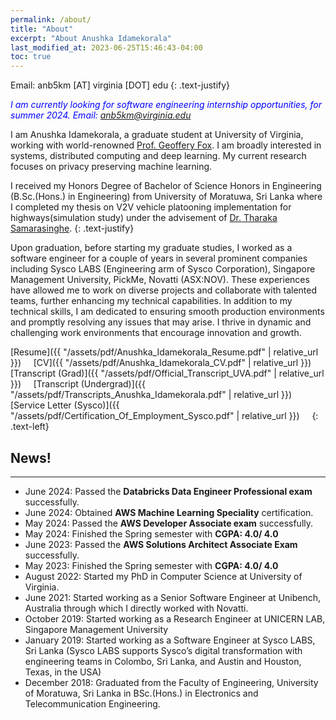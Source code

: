 ```yaml
---
permalink: /about/
title: "About"
excerpt: "About Anushka Idamekorala"
last_modified_at: 2023-06-25T15:46:43-04:00
toc: true
---
```


Email: anb5km [AT] virginia [DOT] edu
{: .text-justify}


<span style="color:blue">*I am currently looking for software engineering internship opportunities, for summer 2024. Email: anb5km@virginia.edu*</span>

I am Anushka Idamekorala, a graduate student at University of Virginia, working with world-renowned [Prof. Geoffery Fox]({{"https://engineering.virginia.edu/faculty/geoffrey-c-fox"}}). I am broadly interested in systems, distributed computing and deep learning. My current research focuses on privacy preserving machine learning.

I received my Honors Degree of Bachelor of Science Honors in Engineering (B.Sc.(Hons.) in Engineering) from University of Moratuwa, Sri Lanka
where I completed my thesis on V2V vehicle platooning implementation for highways(simulation study) under the advisement of
[Dr. Tharaka Samarasinghe]({{"https://ent.uom.lk/team/dr-tharaka-samarasinghe/"}}).
{: .text-justify}

Upon graduation, before starting my graduate studies, I worked as a software engineer for a couple of years in several prominent companies including Sysco LABS (Engineering arm of Sysco Corporation), Singapore Management University, PickMe, 
Novatti (ASX:NOV). These experiences have allowed me to work on diverse projects and collaborate with talented teams, further enhancing my technical capabilities. In addition to my technical skills, I am dedicated to ensuring smooth production environments and promptly resolving any issues that may arise. I thrive in dynamic and challenging work environments that encourage innovation and growth.



[Resume]({{ "/assets/pdf/Anushka_Idamekorala_Resume.pdf" | relative_url }}) &nbsp; &nbsp;
[CV]({{ "/assets/pdf/Anushka_Idamekorala_CV.pdf" | relative_url }}) &nbsp; &nbsp;
[Transcript (Grad)]({{ "/assets/pdf/Official_Transcript_UVA.pdf" | relative_url }}) &nbsp; &nbsp;
[Transcript (Undergrad)]({{ "/assets/pdf/Transcripts_Anushka_Idamekorala.pdf" | relative_url }}) &nbsp; &nbsp;
[Service Letter (Sysco)]({{ "/assets/pdf/Certification_Of_Employment_Sysco.pdf" | relative_url }}) &nbsp; &nbsp;
{: .text-left}


## News!
---
* June 2024: Passed the **Databricks Data Engineer Professional exam** successfully.
* June 2024: Obtained **AWS Machine Learning Speciality** certification.
* May 2024: Passed the **AWS Developer Associate exam** successfully.
* May 2024: Finished the Spring semester with **CGPA: 4.0/ 4.0**
* June 2023: Passed the **AWS Solutions Architect Associate Exam** successfully.
* May 2023: Finished the Spring semester with **CGPA: 4.0/ 4.0**
* August 2022: Started my PhD in Computer Science at University of Virginia.
* June 2021: Started working as a Senior Software Engineer at Unibench, Australia through which I directly worked with Novatti.
* October 2019: Started working as a Research Engineer at UNICERN LAB, Singapore Management University
* January 2019: Started working as a Software Engineer at Sysco LABS, Sri Lanka (Sysco LABS supports Sysco’s digital transformation with engineering teams in Colombo, Sri Lanka, and Austin and Houston, Texas, in the USA)
* December 2018: Graduated from the Faculty of Engineering, University of Moratuwa, Sri Lanka in BSc.(Hons.) in Electronics and Telecommunication Engineering.

